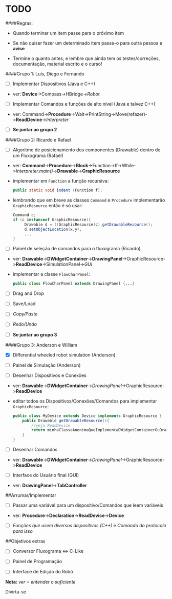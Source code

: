 TODO
=====

####Regras:

 - Quando terminar um item passe para o próximo item

 - Se não quiser fazer um determinado item passe-o para outra pessoa e **avise**

 - Termine o quanto antes, e lembre que ainda tem os testes/correções, documentação, material escrito e o curso!


####Grupo 1: Luís, Diego e Fernando

 - [ ] Implementar Dispositivos (Java e C++)

  - ver: **Device**->Compass->HBridge->*Robot*

 - [ ] Implementar Comandos e funções de alto nível (Java e  talvez C++)

  - ver: Command->**Procedure**->Wait->PrintString->Move(refazer)->**ReadDevice**->*Interpreter*

 - [ ] **Se juntar ao grupo 2**

####Grupo 2: Ricardo e Rafael

 - [ ] Algoritmo de posicionamento dos componentes (Drawable) dentro de um Fluxograma (Rafael)

  - ver: **Command**->**Procedure**->**Block**->Function->If->While->*Interpreter.main()*->**Drawable**->**GraphicResource**
  
  - implementar em `Function` a função recursiva:

     ```java
     public static void indent (Function f); 
     ```
     
  - lembrando que em breve as classes `Command` e `Procedure` implementarão `GraphicResource` então é só usar:
     ```java
     Command c;
     if (c instanceof GraphicResource){
          Drawable d = ((GraphicResource)c).getDrawableResource();
          d.setObjectLocation(x,y);
          ...
     }
     
     ```

 - [ ] Painel de seleção de comandos para o fluxograma (Ricardo)
 
  - ver: **Drawable**->**DWidgetContainer**->**DrawingPanel**->GraphicResource->**ReadDevice**->SimulationPanel->*GUI*
  - implementar a classe `FlowCharPanel`:
  
     ```java
     public class FlowCharPanel extends DrawingPanel {...}
     ```

 - [ ] Drag and Drop

 - [ ] Save/Load

 - [ ] *Copy/Paste*

 - [ ] *Redo/Undo*

 - [ ] **Se juntar ao grupo 3**

####Grupo 3: Anderson e William

 - [x] Differential wheeled robot simulation (Anderson)

 - [ ] Painel de Simulação (Anderson)

 - [ ] Desenhar Dispositivos e Conexões
 
  - ver: **Drawable**->**DWidgetContainer**->*DrawingPanel*->GraphicResource->**ReadDevice**
  - editar todos os Dispositivos/Conexões/Comandos para implementar `GraphicResource`:
  
     ```java
     public class MyDevice extends Device implements GraphicResource {
         public Drawable getDrawableResource(){
             //veja ReadDevice
             return minhaClasseAnonimaQueImplementaDWidgetContainerOuDrawableETambemEhMembroDeMyDevice;
         }
     }
     ```
  

 - [ ] Desenhar Comandos

  - ver: **Drawable**->**DWidgetContainer**->*DrawingPanel*->GraphicResource->**ReadDevice**

 - [ ] Interface do Usuário final (GUI)
 
  - ver: **DrawingPanel**->**TabController**

##Arrumar/Implementar

- [ ] Passar uma variável para um dispositivo/Comandos que leem variáveis

 - ver: **Procedure**->**Declaration**->**ReadDevice**->**Device**

- [ ] *Funções que usem diversos dispositivos (C++) e Comando do protocolo para isso*

##Objetivos extras

 - [ ] Conversor Fluxograma <=> C-Like

 - [ ] Painel de Programação

 - [ ] Interface de Edição do Robô
 
**Nota:** *ver = entender o suficiente*

Divirta-se

